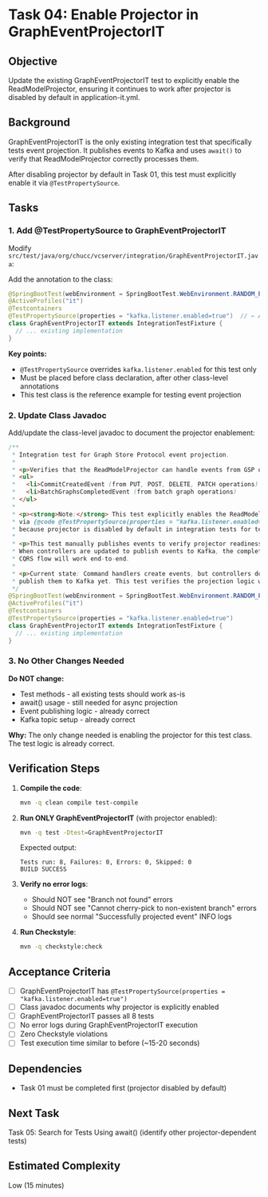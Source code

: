 # Task 04: Enable Projector in GraphEventProjectorIT

## Objective
Update the existing GraphEventProjectorIT test to explicitly enable the ReadModelProjector, ensuring it continues to work after projector is disabled by default in application-it.yml.

## Background
GraphEventProjectorIT is the only existing integration test that specifically tests event projection. It publishes events to Kafka and uses `await()` to verify that ReadModelProjector correctly processes them.

After disabling projector by default in Task 01, this test must explicitly enable it via `@TestPropertySource`.

## Tasks

### 1. Add @TestPropertySource to GraphEventProjectorIT

Modify `src/test/java/org/chucc/vcserver/integration/GraphEventProjectorIT.java`:

Add the annotation to the class:

```java
@SpringBootTest(webEnvironment = SpringBootTest.WebEnvironment.RANDOM_PORT)
@ActiveProfiles("it")
@Testcontainers
@TestPropertySource(properties = "kafka.listener.enabled=true")  // ← Add this line
class GraphEventProjectorIT extends IntegrationTestFixture {
  // ... existing implementation
}
```

**Key points:**
- `@TestPropertySource` overrides `kafka.listener.enabled` for this test only
- Must be placed before class declaration, after other class-level annotations
- This test class is the reference example for testing event projection

### 2. Update Class Javadoc

Add/update the class-level javadoc to document the projector enablement:

```java
/**
 * Integration test for Graph Store Protocol event projection.
 *
 * <p>Verifies that the ReadModelProjector can handle events from GSP operations:
 * <ul>
 *   <li>CommitCreatedEvent (from PUT, POST, DELETE, PATCH operations)
 *   <li>BatchGraphsCompletedEvent (from batch graph operations)
 * </ul>
 *
 * <p><strong>Note:</strong> This test explicitly enables the ReadModelProjector
 * via {@code @TestPropertySource(properties = "kafka.listener.enabled=true")}
 * because projector is disabled by default in integration tests for test isolation.
 *
 * <p>This test manually publishes events to verify projector readiness.
 * When controllers are updated to publish events to Kafka, the complete
 * CQRS flow will work end-to-end.
 *
 * <p>Current state: Command handlers create events, but controllers don't
 * publish them to Kafka yet. This test verifies the projection logic works.
 */
@SpringBootTest(webEnvironment = SpringBootTest.WebEnvironment.RANDOM_PORT)
@ActiveProfiles("it")
@Testcontainers
@TestPropertySource(properties = "kafka.listener.enabled=true")
class GraphEventProjectorIT extends IntegrationTestFixture {
  // ... existing implementation
}
```

### 3. No Other Changes Needed

**Do NOT change:**
- Test methods - all existing tests should work as-is
- await() usage - still needed for async projection
- Event publishing logic - already correct
- Kafka topic setup - already correct

**Why:**
The only change needed is enabling the projector for this test class. The test logic is already correct.

## Verification Steps

1. **Compile the code**:
   ```bash
   mvn -q clean compile test-compile
   ```

2. **Run ONLY GraphEventProjectorIT** (with projector enabled):
   ```bash
   mvn -q test -Dtest=GraphEventProjectorIT
   ```

   Expected output:
   ```
   Tests run: 8, Failures: 0, Errors: 0, Skipped: 0
   BUILD SUCCESS
   ```

3. **Verify no error logs**:
   - Should NOT see "Branch not found" errors
   - Should NOT see "Cannot cherry-pick to non-existent branch" errors
   - Should see normal "Successfully projected event" INFO logs

4. **Run Checkstyle**:
   ```bash
   mvn -q checkstyle:check
   ```

## Acceptance Criteria

- [ ] GraphEventProjectorIT has `@TestPropertySource(properties = "kafka.listener.enabled=true")`
- [ ] Class javadoc documents why projector is explicitly enabled
- [ ] GraphEventProjectorIT passes all 8 tests
- [ ] No error logs during GraphEventProjectorIT execution
- [ ] Zero Checkstyle violations
- [ ] Test execution time similar to before (~15-20 seconds)

## Dependencies

- Task 01 must be completed first (projector disabled by default)

## Next Task

Task 05: Search for Tests Using await() (identify other projector-dependent tests)

## Estimated Complexity

Low (15 minutes)
